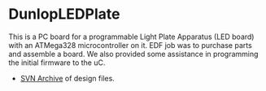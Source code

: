 # DunlopLEDPlate
This is a PC board for a programmable Light Plate Apparatus (LED board) with an ATMega328 microcontroller on it.  EDF job was to purchase parts and assemble a board.  We also provided some assistance in programming the initial firmware to the uC.

 * [SVN Archive](http://edf.bu.edu/svn/edf/Small/DunlopLEDPlate/) of design files.
